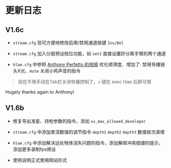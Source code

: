 # 更新日志

## V1.6c
  
- `stream.cfg` 现可方便地修改启用/禁用通道按键 `Ins/Del`

- `stream.cfg` 加入分层预设档位功能，如 `set2` 直接设置好分离手臂的两个通道
  
- `hlae.cfg` 中参照 [Anthony Perfetto 的视频](https://www.youtube.com/watch?v=sAWkrdDRtVM) 优化顺滑度、增加了: 禁用导播镜头X光、`mute` 关闭小鸡声音的指令

> 现在不用手动在Tab栏关闭导播控制了，`x` 键在 exec hlae 后即可用

Hugely thanks again to Anthony!
## V1.6b

- 修复导出准星、持枪参数的指令，添加 `sv_max_allowed_developer`

- `stream.cfg` 中添加景深数值的调节指令 `depth1` `depth2` `depth3` 数值依次递增

- `hlae.cfg` 中添加解决远处物体消失问题的指令，添加解绑冲突按键的提示，添加更多录制fps预设

- 使用说明正式使用网站形式
